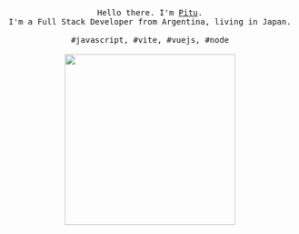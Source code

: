 <p align="center">
  <br>
  <br>
  <br>
  <samp>Hello there. I'm <a href="https://github.com/pitu">Pitu</a>.<br> I'm a Full Stack Developer from Argentina, living in Japan.<br><br>#javascript, #vite, #vuejs, #node</samp>
  <br>
  <br>
  <img src="https://github.com/pitu/pitu/blob/master/picture.png" width="300" />
</p>
